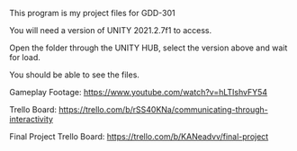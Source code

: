This program is my project files for GDD-301

You will need a version of UNITY 2021.2.7f1 to access.

Open the folder through the UNITY HUB, select the version above and wait for load.

You should be able to see the files.

Gameplay Footage: https://www.youtube.com/watch?v=hLTIshvFY54

Trello Board: https://trello.com/b/rSS40KNa/communicating-through-interactivity

Final Project Trello Board: https://trello.com/b/KANeadvv/final-project
